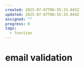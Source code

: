 ```yaml
---
created: 2025-07-07T06:55:33.045Z
updated: 2025-07-07T06:55:33.044Z
assigned: ""
progress: 0
tags:
  - function
---
```


# email validation
